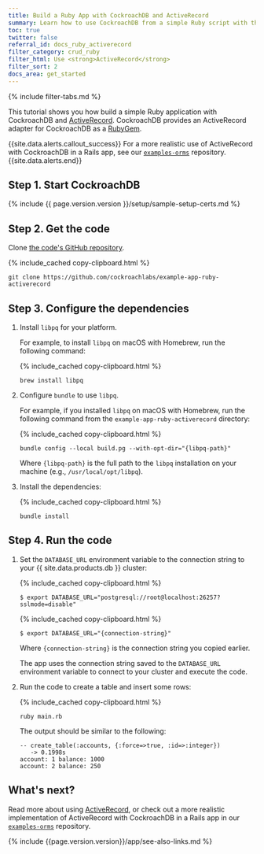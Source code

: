 ```yaml
---
title: Build a Ruby App with CockroachDB and ActiveRecord
summary: Learn how to use CockroachDB from a simple Ruby script with the ActiveRecord gem.
toc: true
twitter: false
referral_id: docs_ruby_activerecord
filter_category: crud_ruby
filter_html: Use <strong>ActiveRecord</strong>
filter_sort: 2
docs_area: get_started
---
```


{% include filter-tabs.md %}

This tutorial shows you how build a simple Ruby application with CockroachDB and [ActiveRecord](http://guides.rubyonrails.org/active_record_basics.html). CockroachDB provides an ActiveRecord adapter for CockroachDB as a [RubyGem](https://rubygems.org/gems/activerecord-cockroachdb-adapter).

{{site.data.alerts.callout_success}}
For a more realistic use of ActiveRecord with CockroachDB in a Rails app, see our [`examples-orms`](https://github.com/cockroachdb/examples-orms) repository.
{{site.data.alerts.end}}

## Step 1. Start CockroachDB

{% include {{ page.version.version }}/setup/sample-setup-certs.md %}

## Step 2. Get the code

Clone [the code's GitHub repository](https://github.com/cockroachlabs/example-app-ruby-activerecord).

{% include_cached copy-clipboard.html %}
~~~ shell
git clone https://github.com/cockroachlabs/example-app-ruby-activerecord
~~~

## Step 3. Configure the dependencies

1. Install `libpq` for your platform.

    For example, to install `libpq` on macOS with Homebrew, run the following command:

    {% include_cached copy-clipboard.html %}
    ~~~shell
    brew install libpq
    ~~~

1. Configure `bundle` to use `libpq`.

    For example, if you installed `libpq` on macOS with Homebrew, run the following command from the `example-app-ruby-activerecord` directory:

    {% include_cached copy-clipboard.html %}
    ~~~shell
    bundle config --local build.pg --with-opt-dir="{libpq-path}"
    ~~~

    Where `{libpq-path}` is the full path to the `libpq` installation on your machine (e.g., `/usr/local/opt/libpq`).

1. Install the dependencies:

    {% include_cached copy-clipboard.html %}
    ~~~shell
    bundle install
    ~~~

## Step 4. Run the code

1. Set the `DATABASE_URL` environment variable to the connection string to your {{ site.data.products.db }} cluster:

    <section class="filter-content" markdown="1" data-scope="local">

    {% include_cached copy-clipboard.html %}
    ~~~ shell
    $ export DATABASE_URL="postgresql://root@localhost:26257?sslmode=disable"
    ~~~

    </section>

    <section class="filter-content" markdown="1" data-scope="cockroachcloud">

    {% include_cached copy-clipboard.html %}
    ~~~ shell
    $ export DATABASE_URL="{connection-string}"
    ~~~

    Where `{connection-string}` is the connection string you copied earlier.

    </section>

    The app uses the connection string saved to the `DATABASE_URL` environment variable to connect to your cluster and execute the code.

1. Run the code to create a table and insert some rows:

    {% include_cached copy-clipboard.html %}
    ~~~ shell
    ruby main.rb
    ~~~

    The output should be similar to the following:

    ~~~
    -- create_table(:accounts, {:force=>true, :id=>:integer})
       -> 0.1998s
    account: 1 balance: 1000
    account: 2 balance: 250
    ~~~

## What's next?

Read more about using [ActiveRecord](http://guides.rubyonrails.org/active_record_basics.html), or check out a more realistic implementation of ActiveRecord with CockroachDB in a Rails app in our [`examples-orms`](https://github.com/cockroachdb/examples-orms) repository.

{% include {{page.version.version}}/app/see-also-links.md %}
